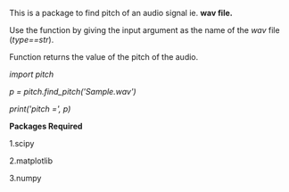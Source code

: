 This is a package to find pitch of an audio signal ie. **wav file.**

Use the function by giving the input argument as the name of the *wav* file  (*type==str*).

Function returns the value of the pitch of the audio.

*import pitch*

*p = pitch.find_pitch('Sample.wav')*

*print('pitch =', p)*


**Packages Required**

1.scipy

2.matplotlib

3.numpy
